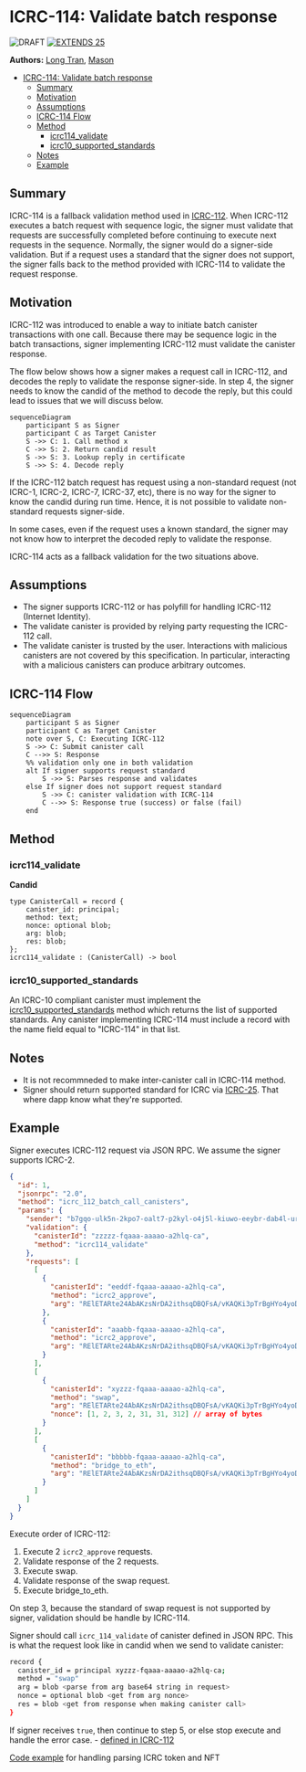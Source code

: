 # ICRC-114: Validate batch response

![DRAFT] [![EXTENDS 25]](./icrc_25_signer_interaction_standard.md)

**Authors:** [Long Tran](https://github.com/baolongt), [Mason](https://github.com/masonswj)

<!-- TOC -->

- [ICRC-114: Validate batch response](#icrc-114-validate-batch-response)
  - [Summary](#summary)
  - [Motivation](#motivation)
  - [Assumptions](#assumptions)
  - [ICRC-114 Flow](#icrc-114-flow)
  - [Method](#method)
    - [icrc114_validate](#icrc114_validate)
    - [icrc10_supported_standards](#icrc10_supported_standards)
  - [Notes](#notes)
  - [Example](#example)

## Summary

ICRC-114 is a fallback validation method used in [ICRC-112](https://github.com/dfinity/wg-identity-authentication/blob/main/topics/icrc_112_batch_canister_call.md). When ICRC-112 executes a batch request with sequence logic, the signer must validate that requests are successfully completed before continuing to execute next requests in the sequence. Normally, the signer would do a signer-side validation. But if a request uses a standard that the signer does not support, the signer falls back to the method provided with ICRC-114 to validate the request response.

## Motivation

ICRC-112 was introduced to enable a way to initiate batch canister transactions with one call. Because there may be sequence logic in the batch transactions, signer implementing ICRC-112 must validate the canister response.

The flow below shows how a signer makes a request call in ICRC-112, and decodes the reply to validate the response signer-side. In step 4, the signer needs to know the candid of the method to decode the reply, but this could lead to issues that we will discuss below.

```mermaid
sequenceDiagram
    participant S as Signer
    participant C as Target Canister
    S ->> C: 1. Call method x
    C ->> S: 2. Return candid result
    S ->> S: 3. Lookup reply in certificate
    S ->> S: 4. Decode reply
```

If the ICRC-112 batch request has request using a non-standard request (not ICRC-1, ICRC-2, ICRC-7, ICRC-37, etc), there is no way for the signer to know the candid during run time. Hence, it is not possible to validate non-standard requests signer-side.

In some cases, even if the request uses a known standard, the signer may not know how to interpret the decoded reply to validate the response.

ICRC-114 acts as a fallback validation for the two situations above.

## Assumptions

- The signer supports ICRC-112 or has polyfill for handling ICRC-112 (Internet Identity).
- The validate canister is provided by relying party requesting the ICRC-112 call.
- The validate canister is trusted by the user. Interactions with malicious canisters are not covered by this specification. In particular, interacting with a malicious canisters can produce arbitrary outcomes.

## ICRC-114 Flow

```mermaid
sequenceDiagram
    participant S as Signer
    participant C as Target Canister
    note over S, C: Executing ICRC-112
    S ->> C: Submit canister call
    C -->> S: Response
    %% validation only one in both validation
    alt If signer supports request standard
        S ->> S: Parses response and validates
    else If signer does not support request standard
        S ->> C: canister validation with ICRC-114
        C -->> S: Response true (success) or false (fail)
    end
```

## Method

### icrc114_validate

**Candid**

```
type CanisterCall = record {
    canister_id: principal;
    method: text;
    nonce: optional blob;
    arg: blob;
    res: blob;
};
icrc114_validate : (CanisterCall) -> bool
```

### icrc10_supported_standards

An ICRC-10 compliant canister must implement the [icrc10_supported_standards](https://github.com/dfinity/ICRC/blob/main/ICRCs/ICRC-10/ICRC-10.md) method which returns the list of supported standards.
Any canister implementing ICRC-114 must include a record with the name field equal to "ICRC-114" in that list.

## Notes

- It is not recommneded to make inter-canister call in ICRC-114 method.
- Signer should return supported standard for ICRC via [ICRC-25](https://github.com/dfinity/wg-identity-authentication/blob/main/topics/icrc_25_signer_interaction_standard.md). That where dapp know what they're supported.

## Example

Signer executes ICRC-112 request via JSON RPC. We assume the signer supports ICRC-2.

```json
{
  "id": 1,
  "jsonrpc": "2.0",
  "method": "icrc_112_batch_call_canisters",
  "params": {
    "sender": "b7gqo-ulk5n-2kpo7-oalt7-p2kyl-o4j5l-kiuwo-eeybr-dab4l-ur6up-pqe",
    "validation": {
      "canisterId": "zzzzz-fqaaa-aaaao-a2hlq-ca",
      "method": "icrc114_validate"
    },
    "requests": [
      [
        {
          "canisterId": "eeddf-fqaaa-aaaao-a2hlq-ca",
          "method": "icrc2_approve",
          "arg": "RElETARte24AbAKzsNrDA2ithsqDBQFsA/vKAQKi3pTrBgHYo4yoDX0BAwEdV+ztKgq7E4l1ffuTuwEmw8AtYSjlrJ+WLO5ofQIAAMgB"
        },
        {
          "canisterId": "aaabb-fqaaa-aaaao-a2hlq-ca",
          "method": "icrc2_approve",
          "arg": "RElETARte24AbAKzsNrDA2ithsqDBQFsA/vKAQKi3pTrBgHYo4yoDX0BAwEdV+ztKgq7E4l1ffuTuwEmw8AtYSjlrJ+WLO5ofQIAAMgB"
        }
      ],
      [
        {
          "canisterId": "xyzzz-fqaaa-aaaao-a2hlq-ca",
          "method": "swap",
          "arg": "RElETARte24AbAKzsNrDA2ithsqDBQFsA/vKAQKi3pTrBgHYo4yoDX0BAwEdV+ztKgq7E4l1ffuTuwEmw8AtYSjlrJ+WLO5ofQIAAMgB",
          "nonce": [1, 2, 3, 2, 31, 31, 312] // array of bytes
        }
      ],
      [
        {
          "canisterId": "bbbbb-fqaaa-aaaao-a2hlq-ca",
          "method": "bridge_to_eth",
          "arg": "RElETARte24AbAKzsNrDA2ithsqDBQFsA/vKAQKi3pTrBgHYo4yoDX0BAwEdV+ztKgq7E4l1ffuTuwEmw8AtYSjlrJ+WLO5ofQIAAMgB"
        }
      ]
    ]
  }
}
```

Execute order of ICRC-112:

1. Execute 2 `icrc2_approve` requests.
2. Validate response of the 2 requests.
3. Execute swap.
4. Validate response of the swap request.
5. Execute bridge_to_eth.

On step 3, because the standard of swap request is not supported by signer, validation should be handle by ICRC-114.

Signer should call `icrc_114_validate` of canister defined in JSON RPC. This is what the request look like in candid when we send to validate canister:

```bash
record {
  canister_id = principal xyzzz-fqaaa-aaaao-a2hlq-ca;
  method = "swap"
  arg = blob <parse from arg base64 string in request>
  nonce = optional blob <get from arg nonce>
  res = blob <get from response when making canister call>
}
```

If signer receives `true`, then continue to step 5, or else stop execute and handle the error case. - [defined in ICRC-112](https://github.com/dfinity/wg-identity-authentication/blob/main/topics/icrc_112_batch_canister_call.md#processing)

[Code example](https://github.com/slide-computer/signer-js/blob/main/packages/signer-test/src/agentChannel.ts#L351) for handling parsing ICRC token and NFT

[DRAFT]: https://img.shields.io/badge/STATUS-DRAFT-f25a24.svg
[EXTENDS 25]: https://img.shields.io/badge/EXTENDS-ICRC--25-ed1e7a.svg
